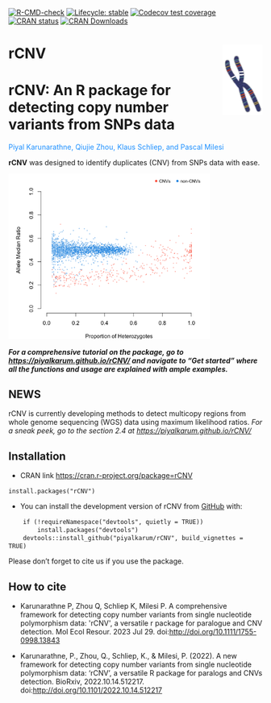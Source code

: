 <!-- badges: start -->

[![R-CMD-check](https://github.com/piyalkarum/rCNV/workflows/R-CMD-check/badge.svg)](https://github.com/piyalkarum/rCNV/actions)
[![Lifecycle:
stable](https://img.shields.io/badge/lifecycle-stable-brightgreen.svg)](https://lifecycle.r-lib.org/articles/stages.html#stable)
[![Codecov test
coverage](https://codecov.io/gh/piyalkarum/rCNV/branch/master/graph/badge.svg)](https://app.codecov.io/gh/piyalkarum/rCNV?branch=master)
[![CRAN
status](https://www.r-pkg.org/badges/version/rCNV)](https://CRAN.R-project.org/package=rCNV)
[![CRAN
Downloads](https://cranlogs.r-pkg.org/badges/rCNV)](https://cran.r-project.org/package=rCNV)
<!-- badges: end -->

# rCNV <img src='man/figures/logo.png' align='right' height='139' />

# rCNV: An R package for detecting copy number variants from SNPs data

<span style="color: dodgerblue;">Piyal Karunarathne, Qiujie Zhou, Klaus Schliep, and
Pascal Milesi</span>

**rCNV** was designed to identify duplicates (CNV) from SNPs data with
ease.

<img src="vignettes/dup.plot.parrotfish.png" width="400" />

***For a comprehensive tutorial on the package, go to
<https://piyalkarum.github.io/rCNV/> and navigate to “Get started” where
all the functions and usage are explained with ample examples.***

## NEWS 
rCNV is currently developing methods to detect multicopy regions from whole genome sequencing (WGS) data using maximum likelihood ratios. 
*For a sneak peek, go to the section 2.4 at <https://piyalkarum.github.io/rCNV/>*

## Installation

-   CRAN link <https://cran.r-project.org/package=rCNV>

<!-- -->

    install.packages("rCNV")

-   You can install the development version of rCNV from
    [GitHub](https://github.com/) with:

<!-- -->

        if (!requireNamespace("devtools", quietly = TRUE)) 
            install.packages("devtools") 
        devtools::install_github("piyalkarum/rCNV", build_vignettes = TRUE)

Please don’t forget to cite us if you use the package.

## How to cite

-   Karunarathne P, Zhou Q, Schliep K, Milesi P. A comprehensive framework for detecting copy number variants from single nucleotide polymorphism data: 'rCNV', a versatile r package for paralogue and CNV detection. Mol Ecol Resour. 2023 Jul 29. doi:<http://doi.org/10.1111/1755-0998.13843>

-   Karunarathne, P., Zhou, Q., Schliep, K., & Milesi, P. (2022). A new framework for detecting copy number variants from single nucleotide polymorphism data: ‘rCNV’, a versatile R package for paralogs and CNVs detection. BioRxiv, 2022.10.14.512217. doi:<http://doi.org/10.1101/2022.10.14.512217>
